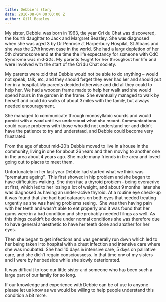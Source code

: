 ```yaml
---
title: Debbie's Story
date: 2016-08-04 00:00:00 Z
author: Gill Beazley
---
```


My sister, Debbie, was born in 1963, the year Cri du Chat was discovered, the fourth daughter to Jack and Margaret Beazley. She was diagnosed when she was aged 3 by Dr Penrose at Harperbury Hospital, St Albans and she was the 27th known case in the world. She had a large depletion of her 5th chromosome and at the time the life expectancy for someone with CdC Syndrome was mid-20s. My parents fought for her throughout her life and were involved with the start of the Cri du Chat society.

My parents were told that Debbie would not be able to do anything – would not speak, talk, etc, and they should forget they ever had her and should put her in a hospital. My parents decided otherwise and did all they could to help her. We had a wooden frame made to help her walk and she would spend hours in the garden in the frame. She eventually managed to walk by herself and could do walks of about 3 miles with the family, but always needed encouragement.

She managed to communicate through monosyllabic sounds and would persist with a word until we understood what she meant. Communications could cause problems with those who did not understand her and didn’t have the patience to try and understand, and Debbie could become very frustrated.

From the age of about mid-20’s Debbie moved to live in a house in the community, living in one for about 26 years and then moving to another one in the area about 4 years ago. She made many friends in the area and loved going out to places to meet them.

Unfortunately in her last year Debbie had started what we think was “premature ageing”.  This first showed in hip problem and she began to have difficulties walking. She then had a thyroid problem – being overactive at first, which led to her losing a lot of weight, and about 9 months  later she was diagnosed as having an under-active thyroid. At a routine eye check-up it was found that she had bad cataracts on both eyes that needed treating urgently as she was having problems seeing.  She was then having pain with her teeth and wasn’t able to eat properly and it was found that her gums were in a bad condition and she probably needed filings as well. As this things couldn’t be done under normal conditions she was therefore due to have general anaesthetic to have her teeth done and another for her eyes.

Then she began to get infections and was generally run down which led to her being taken into hospital with a chest infection and intensive care where she was incubated. She had 10 days in intensive care, 5 days on palliative care, and she didn’t regain consciousness. In that time one of my sisters and I were by her bedside while she slowly deteriorated.

It was difficult to lose our little sister and someone who has been such a large part of our family for so long.

If our knowledge and experience with Debbie can be of use to anyone please let us know as we would be willing to help people understand this condition a bit more.


